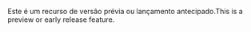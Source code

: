 <span data-ttu-id="0f79e-101">Este é um recurso de versão prévia ou lançamento antecipado.</span><span class="sxs-lookup"><span data-stu-id="0f79e-101">This is a preview or early release feature.</span></span>